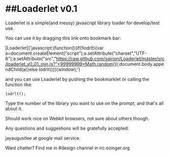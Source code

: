 ##Loaderlet v0.1
===

Loaderlet is a simple(and messy) javascript library loader for develop/test use.

You can use it by dragging this link onto bookmark bar:

[Loaderlet]('javascript:(function(){if(!lodrlt){var a=document.createElement("script");a.setAttribute("charset","UTF-8");a.setAttribute("src","https://raw.github.com/sairion/Loaderlet/master/src/loaderlet_v0_01_min.js?"+99999999*Math.random());document.body.appendChild(a)}else lodrlt()})(window);')

and you can use Loaderlet by pushing the bookmarklet or calling the function like:

```
lodrlt();
```

Type the number of the library you want to use on the prompt, and that's all about it.

Should work nice on Webkit browsers, not sure about others though.

Any questions and suggestions will be gratefully accepted:

jayaugustlee at google mail service.

Want chatter?
Find me in #design channel in irc.ozinger.org
